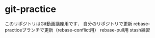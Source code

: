 # git-practice
このリポジトリはGit動画講座用です．
自分のリポジトリで更新
rebase-practiceブランチで更新（rebase-conflict用）
rebase-pull用
stash練習

